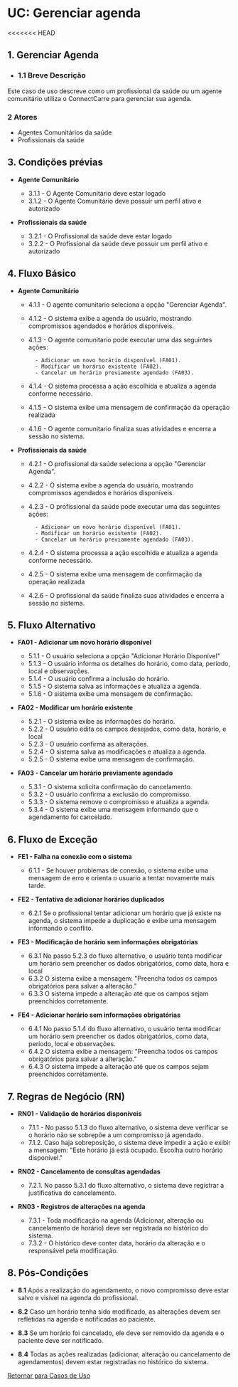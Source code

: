 # **UC: Gerenciar agenda**

<<<<<<< HEAD
## **1. Gerenciar Agenda**
- ### **1.1 Breve Descrição**
Este caso de uso descreve como um profissional da saúde ou um agente comunitário  utiliza o ConnectCarre para gerenciar sua agenda.

### **2 Atores**
- Agentes Comunitários da saúde
- Profissionais da saúde 
## **3. Condições prévias**
- **Agente Comunitário** 
    - 3.1.1 - O Agente Comunitário deve estar logado
    - 3.1.2 - O Agente Comunitário deve possuir um perfil ativo e autorizado

- **Profissionais da saúde**
    - 3.2.1 - O Profissional da saúde deve estar logado
    - 3.2.2 - O Profissional da saúde deve possuir um perfil ativo e autorizado

## **4. Fluxo Básico**
- **Agente Comunitário**
    - 4.1.1 - O agente comunitario  seleciona a opção "Gerenciar Agenda".
    - 4.1.2 - O sistema exibe a agenda do usuário, mostrando compromissos agendados e horários disponíveis.
    - 4.1.3 - O agente comunitario  pode executar uma das seguintes ações:

            - Adicionar um novo horário disponível (FA01).
            - Modificar um horário existente (FA02).
            - Cancelar um horário previamente agendado (FA03). 
    
    - 4.1.4 - O sistema processa a ação escolhida e atualiza a agenda conforme necessário.
    - 4.1.5 - O sistema exibe uma mensagem de confirmação da operação realizada
    - 4.1.6 - O agente comunitario finaliza suas atividades e encerra a sessão no sistema.

- **Profissionais da saúde**
    - 4.2.1 - O profissional da saúde  seleciona a opção "Gerenciar Agenda".
    - 4.2.2 - O sistema exibe a agenda do usuário, mostrando compromissos agendados e horários disponíveis.
    - 4.2.3 - O profissional da saúde  pode executar uma das seguintes ações:

            - Adicionar um novo horário disponível (FA01).
            - Modificar um horário existente (FA02).
            - Cancelar um horário previamente agendado (FA03).

    - 4.2.4 - O sistema processa a ação escolhida e atualiza a agenda conforme necessário.
    - 4.2.5 - O sistema exibe uma mensagem de confirmação da operação realizada
    - 4.2.6 - O profissional da saúde finaliza suas atividades e encerra a sessão no sistema.
 
## **5. Fluxo Alternativo**
- **FA01 - Adicionar um novo horário disponível**
    - 5.1.1 - O usuário seleciona a opção "Adicionar Horário Disponível"
    - 5.1.3 - O usuário informa os detalhes do horário, como data, período, local e observações.
    - 5.1.4 - O usuário confirma a inclusão do horário.
    - 5.1.5 - O sistema salva as informações e atualiza a agenda.
    - 5.1.6 - O sistema exibe uma mensagem de confirmação. 

- **FA02 - Modificar um horário existente**
    - 5.2.1 - O sistema exibe as informações do horário.
    - 5.2.2 - O usuário edita os campos desejados, como data, horário, e local
    - 5.2.3 - O usuário confirma as alterações.
    - 5.2.4 - O sistema salva as modificações e atualiza a agenda.
    - 5.2.5 - O sistema exibe uma mensagem de confirmação.

- **FA03 - Cancelar um horário previamente agendado**
    - 5.3.1 - O sistema solicita confirmação do cancelamento.
    - 5.3.2 - O usuário confirma a exclusão do compromisso.
    - 5.3.3 - O sistema remove o compromisso e atualiza a agenda.
    - 5.3.4 - O sistema exibe uma mensagem informando que o agendamento foi cancelado.
## **6. Fluxo de Exceção**
- **FE1 - Falha na conexão com o sistema**
    - 6.1.1 - Se houver problemas de conexão, o sistema exibe uma mensagem de erro e orienta o usuario  a tentar novamente mais tarde.

- **FE2 - Tentativa de adicionar horários duplicados**
    - 6.2.1 Se o profissional tentar adicionar um horário que já existe na agenda, o sistema impede a duplicação e exibe uma mensagem informando o conflito.

- **FE3 - Modificação de horário sem informações obrigatórias**
    - 6.3.1 No passo 5.2.3 do fluxo alternativo, o usuário tenta modificar um horário sem preencher os dados obrigatórios, como data, hora e local
    - 6.3.2 O sistema exibe a mensagem: "Preencha todos os campos obrigatórios para salvar a alteração."
    - 6.3.3 O sistema impede a alteração até que os campos sejam preenchidos corretamente.


- **FE4 - Adicionar horário sem informações obrigatórias**
    - 6.4.1 No passo 5.1.4 do fluxo alternativo, o usuário tenta modificar um horário sem preencher os dados obrigatórios, como data, período, local e observações.
    - 6.4.2 O sistema exibe a mensagem: "Preencha todos os campos obrigatórios para salvar a alteração."
    - 6.4.3 O sistema impede a alteração até que os campos sejam preenchidos corretamente.
    
## **7. Regras de Negócio (RN)**
- **RN01 - Validação de horários disponíveis**
    - 7.1.1 - No passo 5.1.3 do fluxo alternativo, o sistema deve verificar se o horário não se sobrepõe a um compromisso já agendado.
    - 7.1.2. Caso haja sobreposição, o sistema deve impedir a ação e exibir a mensagem: "Este horário já está ocupado. Escolha outro horário disponível."

- **RN02 - Cancelamento de consultas agendadas**
    - 7.2.1. No passo 5.3.1 do fluxo alternativo, o sistema deve registrar a justificativa do cancelamento.

- **RN03 - Registros de alterações na agenda**
    - 7.3.1 - Toda modificação na agenda (Adicionar, alteração ou cancelamento de horário) deve ser registrada no histórico do sistema.
    - 7.3.2 - O histórico deve conter data, horário da alteração e o responsável pela modificação.

## **8. Pós-Condições**
- **8.1** Após a realização do agendamento, o novo compromisso deve estar salvo e visível na agenda do profissional.

- **8.2** Caso um horário tenha sido modificado, as alterações devem ser refletidas na agenda e notificadas ao paciente.

- **8.3** Se um horário foi cancelado, ele deve ser removido da agenda e o paciente deve ser notificado.

- **8.4** Todas as ações realizadas (adicionar, alteração ou cancelamento de agendamentos) devem estar registradas no histórico do sistema.


[Retornar para Casos de Uso](UC.md)
